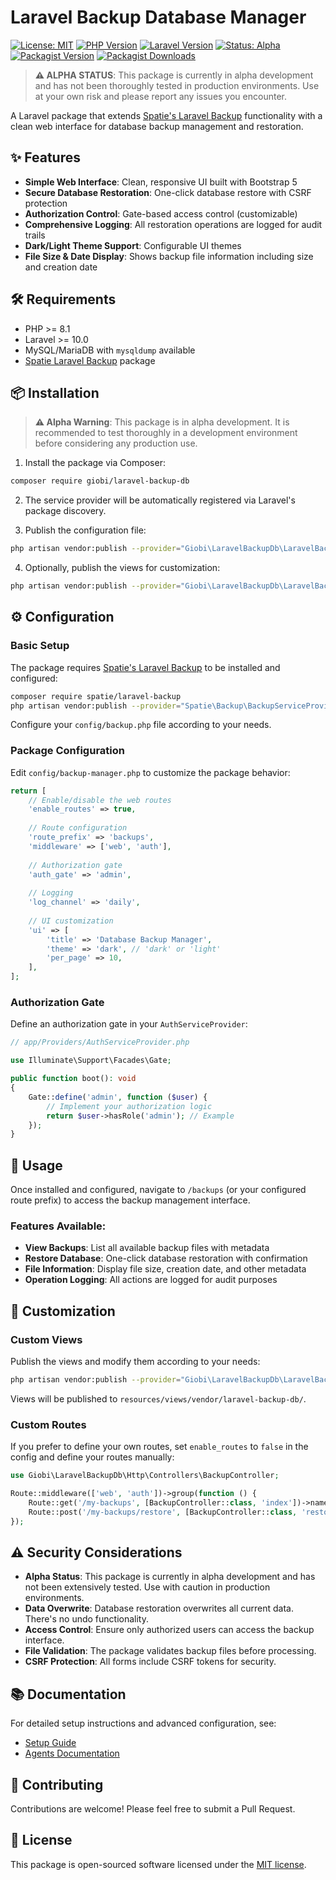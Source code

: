 # Laravel Backup Database Manager

[![License: MIT](https://img.shields.io/badge/License-MIT-yellow.svg)](https://opensource.org/licenses/MIT)
[![PHP Version](https://img.shields.io/badge/PHP-%5E8.1-blue.svg)](https://www.php.net/)
[![Laravel Version](https://img.shields.io/badge/Laravel-%5E10.0|%5E11.0-red.svg)](https://laravel.com/)
[![Status: Alpha](https://img.shields.io/badge/Status-Alpha-orange.svg)](https://github.com/giobi/laravel-backup-db)
[![Packagist Version](https://img.shields.io/packagist/v/giobi/laravel-backup-db)](https://packagist.org/packages/giobi/laravel-backup-db)
[![Packagist Downloads](https://img.shields.io/packagist/dt/giobi/laravel-backup-db)](https://packagist.org/packages/giobi/laravel-backup-db)

> **⚠️ ALPHA STATUS**: This package is currently in alpha development and has not been thoroughly tested in production environments. Use at your own risk and please report any issues you encounter.

A Laravel package that extends [Spatie's Laravel Backup](https://github.com/spatie/laravel-backup) functionality with a clean web interface for database backup management and restoration.

## ✨ Features

- **Simple Web Interface**: Clean, responsive UI built with Bootstrap 5
- **Secure Database Restoration**: One-click database restore with CSRF protection
- **Authorization Control**: Gate-based access control (customizable)
- **Comprehensive Logging**: All restoration operations are logged for audit trails
- **Dark/Light Theme Support**: Configurable UI themes
- **File Size & Date Display**: Shows backup file information including size and creation date

## 🛠️ Requirements

- PHP >= 8.1
- Laravel >= 10.0
- MySQL/MariaDB with `mysqldump` available
- [Spatie Laravel Backup](https://github.com/spatie/laravel-backup) package

## 📦 Installation

> **⚠️ Alpha Warning**: This package is in alpha development. It is recommended to test thoroughly in a development environment before considering any production use.

1. Install the package via Composer:

```bash
composer require giobi/laravel-backup-db
```

2. The service provider will be automatically registered via Laravel's package discovery.

3. Publish the configuration file:

```bash
php artisan vendor:publish --provider="Giobi\LaravelBackupDb\LaravelBackupDbServiceProvider" --tag="config"
```

4. Optionally, publish the views for customization:

```bash
php artisan vendor:publish --provider="Giobi\LaravelBackupDb\LaravelBackupDbServiceProvider" --tag="views"
```

## ⚙️ Configuration

### Basic Setup

The package requires [Spatie's Laravel Backup](https://github.com/spatie/laravel-backup) to be installed and configured:

```bash
composer require spatie/laravel-backup
php artisan vendor:publish --provider="Spatie\Backup\BackupServiceProvider"
```

Configure your `config/backup.php` file according to your needs.

### Package Configuration

Edit `config/backup-manager.php` to customize the package behavior:

```php
return [
    // Enable/disable the web routes
    'enable_routes' => true,
    
    // Route configuration
    'route_prefix' => 'backups',
    'middleware' => ['web', 'auth'],
    
    // Authorization gate
    'auth_gate' => 'admin',
    
    // Logging
    'log_channel' => 'daily',
    
    // UI customization
    'ui' => [
        'title' => 'Database Backup Manager',
        'theme' => 'dark', // 'dark' or 'light'
        'per_page' => 10,
    ],
];
```

### Authorization Gate

Define an authorization gate in your `AuthServiceProvider`:

```php
// app/Providers/AuthServiceProvider.php

use Illuminate\Support\Facades\Gate;

public function boot(): void
{
    Gate::define('admin', function ($user) {
        // Implement your authorization logic
        return $user->hasRole('admin'); // Example
    });
}
```

## 🚀 Usage

Once installed and configured, navigate to `/backups` (or your configured route prefix) to access the backup management interface.

### Features Available:

- **View Backups**: List all available backup files with metadata
- **Restore Database**: One-click database restoration with confirmation
- **File Information**: Display file size, creation date, and other metadata
- **Operation Logging**: All actions are logged for audit purposes

## 🎨 Customization

### Custom Views

Publish the views and modify them according to your needs:

```bash
php artisan vendor:publish --provider="Giobi\LaravelBackupDb\LaravelBackupDbServiceProvider" --tag="views"
```

Views will be published to `resources/views/vendor/laravel-backup-db/`.

### Custom Routes

If you prefer to define your own routes, set `enable_routes` to `false` in the config and define your routes manually:

```php
use Giobi\LaravelBackupDb\Http\Controllers\BackupController;

Route::middleware(['web', 'auth'])->group(function () {
    Route::get('/my-backups', [BackupController::class, 'index'])->name('my.backups');
    Route::post('/my-backups/restore', [BackupController::class, 'restore'])->name('my.backups.restore');
});
```

## ⚠️ Security Considerations

- **Alpha Status**: This package is currently in alpha development and has not been extensively tested. Use with caution in production environments.
- **Data Overwrite**: Database restoration overwrites all current data. There's no undo functionality.
- **Access Control**: Ensure only authorized users can access the backup interface.
- **File Validation**: The package validates backup files before processing.
- **CSRF Protection**: All forms include CSRF tokens for security.

## 📚 Documentation

For detailed setup instructions and advanced configuration, see:
- [Setup Guide](docs/setup.md)
- [Agents Documentation](docs/agents.md)

## 🤝 Contributing

Contributions are welcome! Please feel free to submit a Pull Request.

## 📄 License

This package is open-sourced software licensed under the [MIT license](LICENSE.md).
